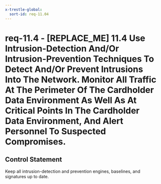 ```yaml
---
x-trestle-global:
  sort-id: req-11.04
---
```


# req-11.4 - \[REPLACE_ME\] 11.4 Use Intrusion-Detection And/Or Intrusion-Prevention Techniques To Detect And/Or Prevent Intrusions Into The Network. Monitor All Traffic At The Perimeter Of The Cardholder Data Environment As Well As At Critical Points In The Cardholder Data Environment, And Alert Personnel To Suspected Compromises.

## Control Statement

Keep all intrusion-detection and prevention engines, baselines, and signatures up to date.
